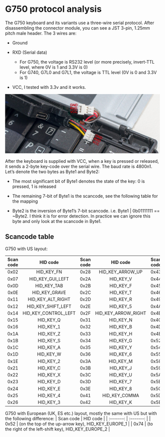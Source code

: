# G750 protocol analysis

The G750 keyboard and its variants use a three-wire serial protocol. After disassembling the connector module, you can see a JST 3-pin, 1.25mm pitch male header. The 3 wires are:

- Ground

- RXD (Serial data)
  - For G750, the voltage is RS232 level (or more precisely, invert-TTL level, where 0V is 1 and 3.3V is 0)
  - For G740, G7L0 and G7L1, the voltage is TTL level (0V is 0 and 3.3V is 1)

- VCC, I tested with 3.3v and it works.

![Schematic](/images/schematic.jpg "Schematic")


After the keyboard is supplied with VCC, when a key is pressed or released, it sends a 2-byte key-code over the serial wire. The baud rate is 4800n1. Let’s denote the two bytes as Byte1 and Byte2:

 - The most significant bit of Byte1 denotes the state of the key: 0 is pressed, 1 is released

 - The remaining 7-bit of Byte1 is the scancode, see the following table for the mapping

 - Byte2 is the inversion of Byte1’s 7-bit scancode. i.e. Byte1 | 0b01111111 == ~Byte2. I think it is for error detection. In practice we can ignore this byte and only look at the scancode in Byte1.

Scancode table
----------

G750 with US layout:

| Scan code | HID code | Scan code | HID code | Scan code | HID code | Scan code | HID code |
| :-------: | :-------: | :-------: | :-------: | :-------: | :-------: | :-------: | :-------: |
| 0x02 | HID_KEY_FN | 0x28 | HID_KEY_ARROW_UP | 0x43 | HID_KEY_I | 0x60 | HID_KEY_ARROW_DOWN |
| 0x07 | HID_KEY_GUI_LEFT | 0x2A | HID_KEY_V | 0x44 | HID_KEY_O | 0x66 | HID_KEY_DELETE |
| 0x0D | HID_KEY_TAB | 0x2B | HID_KEY_F | 0x45 | HID_KEY_0 | 0x70 | "Today" key |
| 0x0E | HID_KEY_GRAVE | 0x2C | HID_KEY_T | 0x46 | HID_KEY_9 | 0x71 | HID_KEY_BACKSPACE |
| 0x11 | HID_KEY_ALT_RIGHT | 0x2D | HID_KEY_R | 0x49 | HID_KEY_PERIOD | 0x73 | HID_KEY_CONTROL_RIGHT |
| 0x12 | HID_KEY_SHIFT_LEFT | 0x2E | HID_KEY_5 | 0x4A | HID_KEY_SLASH |  | |
| 0x14 | HID_KEY_CONTROL_LEFT | 0x2F | HID_KEY_ARROW_RIGHT | 0x4B | HID_KEY_L |  | | 
| 0x15 | HID_KEY_Q | 0x31 | HID_KEY_N | 0x4C | HID_KEY_SEMICOLON |  | |
| 0x16 | HID_KEY_1 | 0x32 | HID_KEY_B | 0x4D | HID_KEY_P |  | |
| 0x1A | HID_KEY_Z | 0x33 | HID_KEY_H | 0x4E | HID_KEY_MINUS |  | | 
| 0x1B | HID_KEY_S | 0x34 | HID_KEY_G | 0x52 | HID_KEY_APOSTROPHE |  | | 
| 0x1C | HID_KEY_A | 0x35 | HID_KEY_Y | 0x54 | HID_KEY_BRACKET_LEFT | | | 
| 0x1D | HID_KEY_W | 0x36 | HID_KEY_6 | 0x55 | HID_KEY_EQUAL |  | |
| 0x1E | HID_KEY_2 | 0x3A | HID_KEY_M | 0x58 | HID_KEY_CAPS_LOCK | | | 
| 0x21 | HID_KEY_C | 0x3B | HID_KEY_J | 0x59 | HID_KEY_SHIFT_RIGHT | | | 
| 0x22 | HID_KEY_X | 0x3C | HID_KEY_U | 0x5A | HID_KEY_RETURN |  | |
| 0x23 | HID_KEY_D | 0x3D | HID_KEY_7 | 0x5B | HID_KEY_BRACKET_RIGHT | | | 
| 0x24 | HID_KEY_E | 0x3E | HID_KEY_8 | 0x5C | HID_KEY_SPACE |  | |
| 0x25 | HID_KEY_4 | 0x41 | HID_KEY_COMMA | 0x5D | HID_KEY_BACKSLASH | | | 
| 0x26 | HID_KEY_3 | 0x42 | HID_KEY_K | 0x5E | HID_KEY_ARROW_LEFT | | | 


G750 with European (UK, ES etc.) layout, mostly the same with US but with the following difference:
| Scan code | HID code |
| :-------: | :-------: |
| 0x52 | (on the top of the up-arrow key), HID_KEY_EUROPE_1 |
| 0x74 | (to the right of the left-shift key), HID_KEY_EUROPE_2 |
